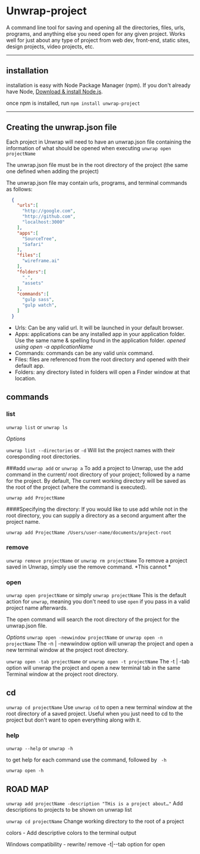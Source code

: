 
# Unwrap-project
A command line tool for saving and opening all the directories, files, urls, programs, and anything else you need open for any given project. Works well for just about any type of project from web dev, front-end, static sites, design projects, video projects, etc.

---

## installation
installation is easy with Node Package Manager (npm). If you don't already have Node, [Download & install Node.js](https://nodejs.org/en/).


once npm is installed, run
`npm install unwrap-project`

---

## Creating the unwrap.json file
Each project in Unwrap will need to have an unwrap.json file containing the information of what should be opened when executing `unwrap open projectName`

The unwrap.json file must be in the root directory of the project (the same one defined when adding the project)

The unwrap.json file may contain urls, programs, and terminal commands as follows:
```json
  {
    "urls":[
      "http://google.com",
      "http://github.com",
      "localhost:3000"
    ],
    "apps":[
      "SourceTree",
      "Safari"
    ],
    "files":[
      "wireframe.ai"
    ],
    "folders":[
      ".",
      "assets"
    ],
    "commands":[
      "gulp sass",
      "gulp watch",
    ]
  }

```
- Urls: Can be any valid url. It will be launched in your default browser.
- Apps: applications can be any installed app in your application folder. Use the same name & spelling found in the application folder. *opened using open -a applicationName*
- Commands: commands can be any valid unix command.
- Files: files are referenced from the root directory and opened with their default app. 
- Folders: any directory listed in folders will open a Finder window at that location.


## commands
### list
`unwrap list` or `unwrap ls`

*Options*

`unwrap list --directories` or `-d`
Will list the project names with their coresponding root directories.


###add
`unwrap add` or `unwrap a`
To add a project to Unwrap, use the add command in the current/ root directory of your project; followed by a name for the project. By default, The current working directory will be saved as the root of the project (where the command is executed).
```
unwrap add ProjectName
```
####Specifying the directory: 
If you would like to use add while not in the root directory, you can supply a directory as a second argument after the project name. 
```
unwrap add ProjectName /Users/user-name/documents/project-root
```

### remove
`unwrap remove projectName` or `unwrap rm projectName`
To remove a project saved in Unwrap, simply use the remove command. *This cannot *

### open
`unwrap open projectName` or simply `unwrap projectName`
This is the default action for `unwrap`, meaning you don't need to use `open` if you pass in a valid project name afterwards. 

The open command will search the root directory of the project for the unwrap.json file. 

*Options*
`unwrap open -newwindow projectName` or `unwrap open -n projectName`
The -n | -newwindow option will unwrap the project and open a new terminal window at the project root directory.

`unwrap open -tab projectName` or `unwrap open -t projectName`
The -t | -tab option will unwrap the project and open a new terminal tab in the same Terminal window at the project root directory. 

## cd
`unwrap cd projectName`
Use `unwrap cd` to open a new terminal window at the root directory of a saved project. Useful when you just need to cd to the project but don't want to open everything along with it. 


### help
`unwrap --help` or `unwrap -h`

to get help for each command use the command, followed by ` -h`
```
unwrap open -h
```


## ROAD MAP
`unwrap add projectName -description "THis is a project about…"` Add descriptions to projects to be shown on unwrap list

`unwrap cd projectName` Change working directory to the root of a project

colors - Add descriptive colors to the terminal output

Windows compatibility - rewrite/ remove -t|--tab option for open 